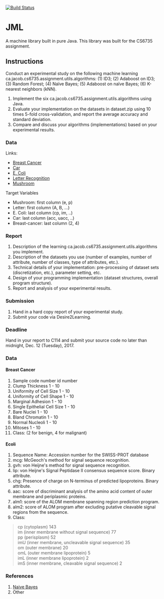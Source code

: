 [![Build Status](https://travis-ci.org/jacsmith21/jml.png?branch=master)](https://travis-ci.org/jacsmith21/jml)

# JML
A machine library built in pure Java. This library was built for the CS6735 assignment.

## Instructions
Conduct an experimental study on the following machine learning ca.jacob.cs6735.assignment.utils.algorithms: (1) ID3; (2) Adaboost on ID3; (3) Random Forest; (4) Naïve Bayes; (5) Adaboost on naïve Bayes; (6) K-nearest neighbors (kNN).

1. Implement the six ca.jacob.cs6735.assignment.utils.algorithms using Java.
2. Evaluate your implementation on the datasets in dataset.zip using 10 times 5-fold cross-validation, and report the average accuracy and standard deviation.
3. Compare and discuss your algorithms (implementations) based on your experimental results.

### Data
Links:
* [Breast Cancer](http://archive.ics.uci.edu/ml/datasets/Breast+Cancer+Wisconsin+%28Diagnostic%29) 
* [Car](http://archive.ics.uci.edu/ml/datasets/Car+Evaluation) 
* [E. Coli](http://archive.ics.uci.edu/ml/datasets/Ecoli)  
* [Letter Recognition](http://archive.ics.uci.edu/ml/datasets/Letter+Recognition)  
* [Mushroom](http://archive.ics.uci.edu/ml/datasets/Mushroom)

Target Variables
* Mushroom: first column (e, p)
* Letter: first column (A, B, ...)
* E. Coli: last column (cp, im, ..)
* Car: last column (acc, uacc, ..)
* Breast-cancer: last column (2, 4)

### Report
1. Description of the learning ca.jacob.cs6735.assignment.utils.algorithms you implement.  
1. Description of the datasets you use (number of examples, number of attribute, number of classes, type of attributes, etc.).  
1. Technical details of your implementation: pre-processing of dataset sets (discretization, etc.), parameter setting, etc.  
1. Design of your programming implementation (dataset structures, overall program structure).  
1. Report and analysis of your experimental results.  

### Submission

1. Hand in a hard copy report of your experimental study.
2. Submit your code via Desire2Learning.

### Deadline
Hand in your report to C114 and submit your source code no later than midnight, Dec. 12 (Tuesday), 2017.

### Data
#### Breast Cancer
   1. Sample code number            id number
   2. Clump Thickness               1 - 10
   3. Uniformity of Cell Size       1 - 10
   4. Uniformity of Cell Shape      1 - 10
   5. Marginal Adhesion             1 - 10
   6. Single Epithelial Cell Size   1 - 10
   7. Bare Nuclei                   1 - 10
   8. Bland Chromatin               1 - 10
   9. Normal Nucleoli               1 - 10
  10. Mitoses                       1 - 10
  11. Class:                        (2 for benign, 4 for malignant)
  
#### Ecoli
  1.  Sequence Name: Accession number for the SWISS-PROT database
  2.  mcg: McGeoch's method for signal sequence recognition.
  3.  gvh: von Heijne's method for signal sequence recognition.
  4.  lip: von Heijne's Signal Peptidase II consensus sequence score.
           Binary attribute.
  5.  chg: Presence of charge on N-terminus of predicted lipoproteins.
	   Binary attribute.
  6.  aac: score of discriminant analysis of the amino acid content of
	   outer membrane and periplasmic proteins.
  7. alm1: score of the ALOM membrane spanning region prediction program.
  8. alm2: score of ALOM program after excluding putative cleavable signal
	   regions from the sequence.
  9. Class:   
  >cp  (cytoplasm)                                    143  
    im  (inner membrane without signal sequence)        77                 
    pp  (perisplasm)                                    52  
    imU (inner membrane, uncleavable signal sequence)   35  
    om  (outer membrane)                                20  
    omL (outer membrane lipoprotein)                     5  
    imL (inner membrane lipoprotein)                     2  
    imS (inner membrane, cleavable signal sequence)      2 
    
### References
1. [Naive Bayes](https://stats.stackexchange.com/questions/136577/how-to-deal-with-mixture-of-continuous-and-discrete-features-when-using-naive-ba)
1. Other

